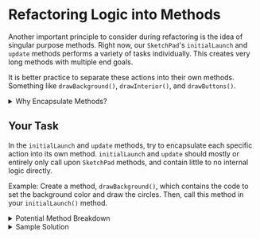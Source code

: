 # Refactoring Logic into Methods

Another important principle to consider during refactoring is the idea of singular purpose methods. Right now, our `SketchPad`'s `initialLaunch` and `update` methods performs a variety of tasks individually. This creates very long methods with multiple end goals.

It is better practice to separate these actions into their own methods. Something like `drawBackground()`, `drawInterior()`, and `drawButtons()`.

<details>
<summary>Why Encapsulate Methods?</summary>
    
### Readability

Someone else reading your code, or even your future-self, will have a much easier time understanding what the code is doing if your methods are broken down into smaller subtasks. You don't have to look at a for-loop or a bunch of if-statements and figure out what they are doing, instead you'll see a method named, say, `drawBackground()` and know right away what it does.

### Modification of Behavior

If all of the logic for a certain action is encapsulated in its own method, then you only need to go to that method to change or update the behavior. Maybe later we decide our background should contain a mix of circles and rectangles, it'll be nice to have the `drawBackground()` method already contained in its own area before we start adding or modifying any existing behavior.
</details>

## Your Task

In the `initialLaunch` and `update` methods, try to encapsulate each specific action into its own method. `initialLaunch` and `update` should mostly or entirely only call upon `SketchPad` methods, and contain little to no internal logic directly.

Example: Create a method, `drawBackground()`, which contains the code to set the background color and draw the circles. Then, call this method in your `initialLaunch()` method.

<details><summary>Potential Method Breakdown</summary>

``` java
    public void initialLaunch() {
        drawBackground();
        drawInterior();
        drawButtons();
    }

    public void update() {
        updateMouse();
        updateButtons();
    }
```

</details>

<details><summary>Sample Solution</summary>

``` java
    public void initialLaunch() {
        drawBackground();
        drawInterior();
        drawButtons();
    }

    public void update() {
        updateMouse();
        updateButtons();
    }

    public void drawBackground() {
        screen.setBackgroundColor(Color.CYAN);
            
        for (int circleNumber = 0; circleNumber < numCircles; circleNumber++) {
            drawRandomCircle();
        }
    }

    public void drawInterior() {
        paint.setFillColor(Color.WHITE);
        paint.drawRect(margin, 
                       margin, 
                       screen.getWidth() - 2 * margin, 
                       screen.getHeight() - 2 * margin);
    }

    public void drawButtons() {
        clearButton.drawSelf();

        int startX = (screen.getWidth() - buttonSideLength * penColorButtons.length) / 2;
        penColorButtons[0] = new PenColorButton(startX, colorButtonStartY, buttonSideLength, Color.BLACK);
        penColorButtons[0].drawSelf();

        for (int i = 1; i < penColorButtons.length; i++) {
            float hue = 1f / penColorButtons.length * i;
            startX += buttonSideLength;
            penColorButtons[i] = new PenColorButton(startX, colorButtonStartY, buttonSideLength, new Color(hue));
            penColorButtons[i].drawSelf();
        }        
    }

    public void updateMouse() {
        if (mouseInfo.isMousePressed()) {
            updateLastMouseValues();
        }

        if (mouseInfo.isMouseDragged() && isInterior(mouseInfo.getX(), mouseInfo.getY())) {

            paint.drawLine(mouseInfo.getX(), mouseInfo.getY(), lastMouseX, lastMouseY);
            updateLastMouseValues();
        }     
    }

    public void updateButtons() {
        clearButton.update();

        for (PenColorButton button : penColorButtons) {
            button.update();
        }
    }

    // Notice, this breakdown of two lines of code repeated in updateMouse
    public void updateLastMouseValues() {
        lastMouseX = mouseInfo.getX();
        lastMouseY = mouseInfo.getY();
    }
```

</details>